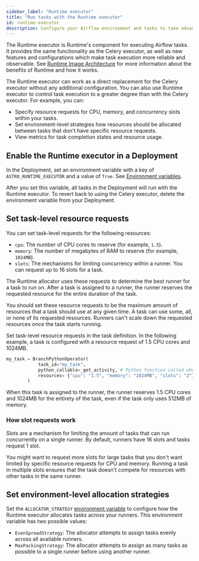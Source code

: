 ```yaml
---
sidebar_label: "Runtime executor"
title: "Run tasks with the Runtime executor"
id: runtime-executor
description: Configure your Airflow environment and tasks to take advantage of Runtime's Runtime Executor.
---
```


The Runtime executor is Runtime's component for executing Airflow tasks. It provides the same functionality as the Celery executor, as well as new features and configurations which make task execution more reliable and observable. See [Runtime Image Architecture](https://www.notion.so/astronomerio/runtime-architecture.md) for more information about the benefits of Runtime and how it works.

The Runtime executor can work as a direct replacement for the Celery executor without any additional configuration. You can also use Runtime executor to control task execution to a greater degree than with the Celery executor. For example, you can:

- Specify resource requests for CPU, memory, and concurrency slots within your tasks.
- Set environment-level strategies how resources should be allocated between tasks that don't have specific resource requests.
- View metrics for task completion states and resource usage.

## Enable the Runtime executor in a Deployment

In the Deployment, set an environment variable with a key of `ASTRO_RUNTIME_EXECUTOR` and a value of `True`. See [Environment variables](environment-variables.md).

After you set this variable, all tasks in the Deployment will run with the Runtime executor. To revert back to using the Celery executor, delete the environment variable from your Deployment. 

## Set task-level resource requests

You can set task-level requests for the following resources:

- `cpu`: The number of CPU cores to reserve (for example, `1.5`).
- `memory`: The number of megabytes of RAM to reserve (for example, `1024MB`).
- `slots`: The mechanisms for limiting concurrency within a runner. You can request up to 16 slots for a task.

The Runtime allocator uses these requests to determine the best runner for a task to run on. After a task is assigned to a runner, the runner reserves the requested resource for the entire duration of the task. 

You should set these resource requests to be the maximum amount of resources that a task should use at any given time. A task can use some, all, or none of its requested resources. Runners can't scale down the requested resources once the task starts running.

Set task-level resource requests in the task definition. In the following example, a task is configured with a resource request of 1.5 CPU cores and 1024MB.

```python
my_task = BranchPythonOperator(
            task_id="my_task",
            python_callable=_get_activity, # Python function called when task executes
            resources= {"cpu": "1.5", "memory": "1024MB", "slots": "2"},
        )

```

When this task is assigned to the runner, the runner reserves 1.5 CPU cores and 1024MB for the entirety of the task, even if the task only uses 512MB of memory.

### How slot requests work

Slots are a mechanism for limiting the amount of tasks that can run concurrently on a single runner. By default, runners have 16 slots and tasks request 1 slot.

You might want to request more slots for large tasks that you don't want limited by specific resource requests for CPU and memory. Running a task in multiple slots ensures that the task doesn't compete for resources with other tasks in the same runner.

## Set environment-level allocation strategies

Set the `ALLOCATOR_STRATEGY` [environment variable](environment-variables.md) to configure how the Runtime executor allocates tasks across your runners. This environment variable has two possible values:

- `EvenSpreadStrategy`: The allocator attempts to assign tasks evenly across all available runners.
- `MaxPackingStrategy`: The allocator attempts to assign as many tasks as possible to a single runner before using another runner.